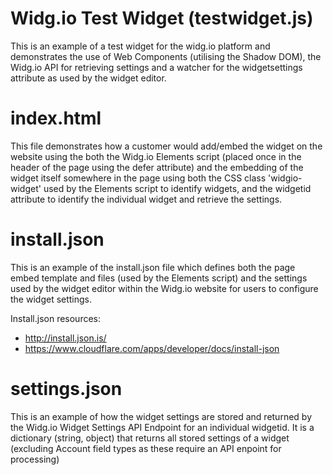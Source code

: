 # Widg.io Test Widget (testwidget.js)
This is an example of a test widget for the widg.io platform and demonstrates the use of Web Components (utilising the Shadow DOM), the Widg.io API for retrieving settings and a watcher for the widgetsettings attribute as used by the widget editor.

# index.html
This file demonstrates how a customer would add/embed the widget on the website using the both the Widg.io Elements script (placed once in the header of the page using the defer attribute) and the embedding of the widget itself somewhere in the page using both the CSS class 'widgio-widget' used by the Elements script to identify widgets, and the widgetid attribute to identify the individual widget and retrieve the settings.

# install.json
This is an example of the install.json file which defines both the page embed template and files (used by the Elements script) and the settings used by the widget editor within the Widg.io website for users to configure the widget settings.

Install.json resources:
- http://install.json.is/
- https://www.cloudflare.com/apps/developer/docs/install-json

# settings.json
This is an example of how the widget settings are stored and returned by the Widg.io Widget Settings API Endpoint for an individual widgetid. It is a dictionary (string, object) that returns all stored settings of a widget (excluding Account field types as these require an API enpoint for processing)
